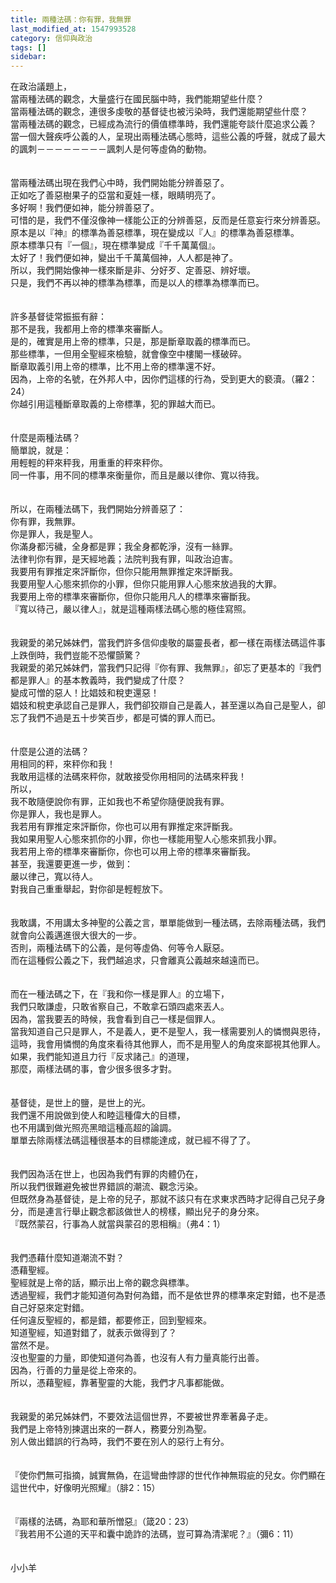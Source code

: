 ```yaml
---
title: 兩種法碼：你有罪，我無罪
last_modified_at: 1547993528
category: 信仰與政治
tags: []
sidebar: 
---
```


<p>在政治議題上，<br/>當兩種法碼的觀念，大量盛行在國民腦中時，我們能期望些什麼？<br/><!--more-->當兩種法碼的觀念，連很多虔敬的基督徒也被污染時，我們還能期望些什麼？<br/>當兩種法碼的觀念，已經成為流行的價值標準時，我們還能夸談什麼追求公義？<br/>當一個大聲疾呼公義的人，呈現出兩種法碼心態時，這些公義的呼聲，就成了最大的諷刺－－－－－－－－諷刺人是何等虛偽的動物。<br/><br/><br/>當兩種法碼出現在我們心中時，我們開始能分辨善惡了。<br/>正如吃了善惡樹果子的亞當和夏娃一樣，眼睛明亮了。<br/>多好啊！我們便如神，能分辨善惡了。<br/>可惜的是，我們不僅沒像神一樣能公正的分辨善惡，反而是任意妄行來分辨善惡。<br/>原本是以『神』的標準為善惡標準，現在變成以『人』的標準為善惡標準。<br/>原本標準只有『一個』，現在標準變成『千千萬萬個』。<br/>太好了！我們便如神，變出千千萬萬個神，人人都是神了。<br/>所以，我們開始像神一樣來斷是非、分好歹、定善惡、辨好壞。<br/>只是，我們不再以神的標準為標準，而是以人的標準為標準而已。<br/><br/><br/>許多基督徒常振振有辭：<br/>那不是我，我都用上帝的標準來審斷人。<br/>是的，確實是用上帝的標準，只是，那是斷章取義的標準而已。<br/>那些標準，一但用全聖經來檢驗，就會像空中樓閣一樣破碎。<br/>斷章取義引用上帝的標準，比不用上帝的標準還不好。<br/>因為，上帝的名號，在外邦人中，因你們這樣的行為，受到更大的褻瀆。（羅2：24）<br/>你越引用這種斷章取義的上帝標準，犯的罪越大而已。<br/><br/><br/>什麼是兩種法碼？<br/>簡單說，就是：<br/>用輕輕的秤來秤我，用重重的秤來秤你。<br/>同一件事，用不同的標準來衡量你，而且是嚴以律你、寬以待我。<br/><br/><br/>所以，在兩種法碼下，我們開始分辨善惡了：<br/>你有罪，我無罪。<br/>你是罪人，我是聖人。<br/>你滿身都污穢，全身都是罪；我全身都乾淨，沒有一絲罪。<br/>法律判你有罪，是天經地義；法院判我有罪，叫政治迫害。<br/>我要用有罪推定來評斷你，但你只能用無罪推定來評斷我。<br/>我要用聖人心態來抓你的小罪，但你只能用罪人心態來放過我的大罪。<br/>我要用上帝的標準來審斷你，但你只能用凡人的標準來審斷我。<br/>『寬以待己，嚴以律人』，就是這種兩樣法碼心態的極佳寫照。<br/><br/><br/>我親愛的弟兄姊妹們，當我們許多信仰虔敬的屬靈長者，都一樣在兩樣法碼這件事上跌倒時，我們豈能不恐懼顫驚？<br/>我親愛的弟兄姊妹們，當我們只記得『你有罪、我無罪』，卻忘了更基本的『我們都是罪人』的基本教義時，我們變成了什麼？<br/>變成可憎的惡人！比娼妓和稅吏還惡！<br/>娼妓和稅吏承認自己是罪人，我們卻狡辯自己是義人，甚至還以為自己是聖人，卻忘了我們不過是五十步笑百步，都是可憐的罪人而已。<br/><br/><br/>什麼是公道的法碼？<br/>用相同的秤，來秤你和我！<br/>我敢用這樣的法碼來秤你，就敢接受你用相同的法碼來秤我！<br/>所以，<br/>我不敢隨便說你有罪，正如我也不希望你隨便說我有罪。<br/>你是罪人，我也是罪人。<br/>我若用有罪推定來評斷你，你也可以用有罪推定來評斷我。<br/>我如果用聖人心態來抓你的小罪，你也一樣能用聖人心態來抓我小罪。<br/>我若用上帝的標準來審斷你，你也可以用上帝的標準來審斷我。<br/>甚至，我還要更進一步，做到：<br/>嚴以律己，寬以待人。<br/>對我自己重重舉起，對你卻是輕輕放下。<br/><br/><br/>我敢講，不用講太多神聖的公義之言，單單能做到一種法碼，去除兩種法碼，我們就會向公義邁進很大很大的一步。<br/>否則，兩種法碼下的公義，是何等虛偽、何等令人厭惡。<br/>而在這種假公義之下，我們越追求，只會離真公義越來越遠而已。<br/><br/><br/>而在一種法碼之下，在『我和你一樣是罪人』的立場下，<br/>我們只敢謙虛，只敢省察自己，不敢拿石頭四處來丟人。<br/>因為，當我要丟的時候，我會看到自己一樣是個罪人。<br/>當我知道自己只是罪人，不是義人，更不是聖人，我一樣需要別人的憐憫與恩待，<br/>這時，我會用憐憫的角度來看待其他罪人，而不是用聖人的角度來鄙視其他罪人。<br/>如果，我們能知道且力行『反求諸己』的道理，<br/>那麼，兩樣法碼的事，會少很多很多才對。<br/><br/><br/>基督徒，是世上的鹽，是世上的光。<br/>我們還不用說做到使人和睦這種偉大的目標，<br/>也不用講到做光照亮黑暗這種高超的論調。<br/>單單去除兩樣法碼這種很基本的目標能達成，就已經不得了了。<br/><br/><br/>我們因為活在世上，也因為我們有罪的肉體仍在，<br/>所以我們很難避免被世界錯誤的潮流、觀念污染。<br/>但既然身為基督徒，是上帝的兒子，那就不該只有在求東求西時才記得自己兒子身分，而是連言行舉止觀念都該做世人的榜樣，顯出兒子的身分來。<br/>『既然蒙召，行事為人就當與蒙召的恩相稱』（弗4：1）<br/><br/><br/>我們憑藉什麼知道潮流不對？<br/>憑藉聖經。<br/>聖經就是上帝的話，顯示出上帝的觀念與標準。<br/>透過聖經，我們才能知道何為對何為錯，而不是依世界的標準來定對錯，也不是憑自己好惡來定對錯。<br/>任何違反聖經的，都是錯，都要修正，回到聖經來。<br/>知道聖經，知道對錯了，就表示做得到了？<br/>當然不是。<br/>沒也聖靈的力量，即使知道何為善，也沒有人有力量真能行出善。<br/>因為，行善的力量是從上帝來的。<br/>所以，憑藉聖經，靠著聖靈的大能，我們才凡事都能做。<br/><br/><br/>我親愛的弟兄姊妹們，不要效法這個世界，不要被世界牽著鼻子走。<br/>我們是上帝特別揀選出來的一群人，務要分別為聖。<br/>別人做出錯誤的行為時，我們不要在別人的惡行上有分。<br/><br/><br/>『使你們無可指摘，誠實無偽，在這彎曲悖謬的世代作神無瑕疵的兒女。你們顯在這世代中，好像明光照耀』（腓2：15）<br/><br/><br/>『兩樣的法碼，為耶和華所憎惡』（箴20：23）<br/>『我若用不公道的天平和囊中詭詐的法碼，豈可算為清潔呢？』（彌6：11）<br/><br/><br/>小小羊<br/></p><p> </p><br/>
